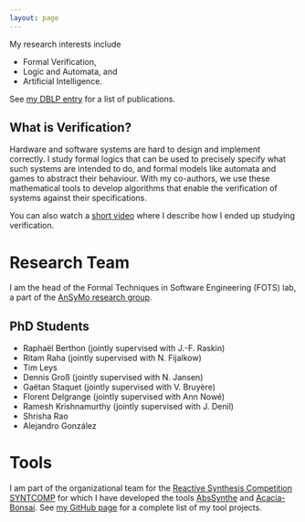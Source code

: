 ```yaml
---
layout: page
---
```


My research interests include
* Formal Verification,
* Logic and Automata, and
* Artificial Intelligence.

See [my DBLP entry](https://dblp.org/pid/135/6266.html) for a list of publications.

## What is Verification?
Hardware and software systems are hard to design and implement correctly. I
study formal logics that can be used to precisely specify what such systems
are intended to do, and formal models like automata and games to abstract
their behaviour. With my co-authors, we use these mathematical tools to
develop algorithms that enable the verification of systems against their
specifications.

You can also watch a [short video](https://youtu.be/vgFFFUj9sYQ) where I
describe how I ended up studying verification.

# Research Team
I am the head of the Formal Techniques in Software Engineering (FOTS) lab, a
part of the [AnSyMo research
group](https://www.uantwerpen.be/en/research-groups/ansymo/).

##  PhD Students
* Raphaël Berthon (jointly supervised with J.-F. Raskin)
* Ritam Raha (jointly supervised with N. Fijalkow)
* Tim Leys
* Dennis Groß (jointly supervised with N. Jansen)
* Gaëtan Staquet (jointly supervised with V. Bruyère)
* Florent Delgrange (jointly supervised with Ann Nowé)
* Ramesh Krishnamurthy (jointly supervised with J. Denil)
* Shrisha Rao
* Alejandro González

# Tools
I am part of the organizational team for the [Reactive Synthesis Competition
SYNTCOMP](http://www.syntcomp.org/) for which I have developed the tools
[AbsSynthe](https://github.com/gaperez64/AbsSynthe)
and [Acacia-Bonsai](https://github.com/gaperez64/acacia-bonsai). See [my GitHub
page](https://github.com/gaperez64) for a complete list of my tool projects.
